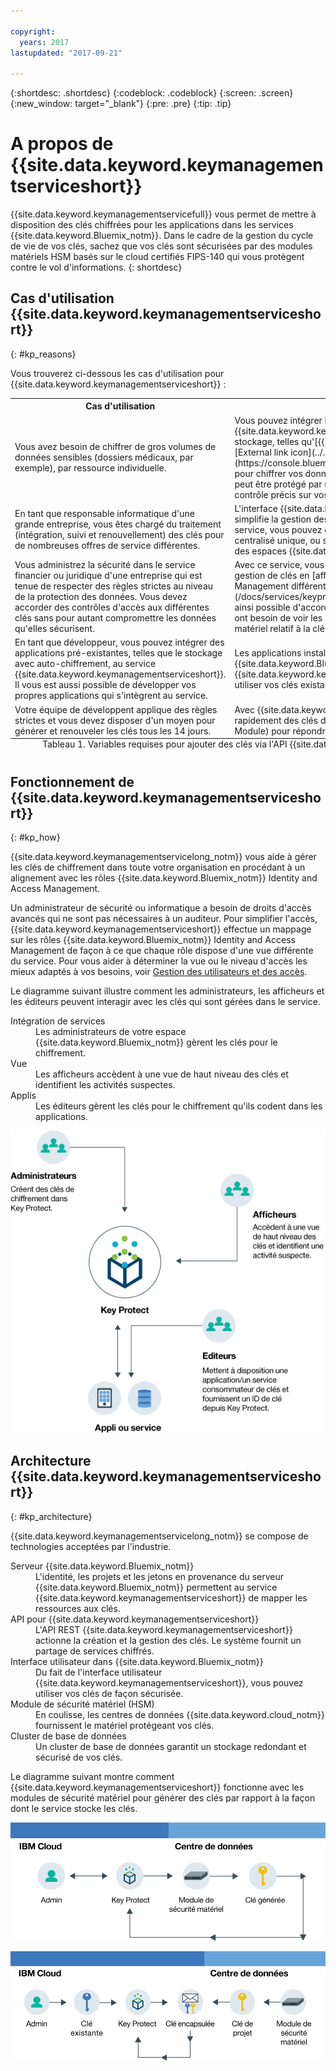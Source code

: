 ```yaml
---

copyright:
  years: 2017
lastupdated: "2017-09-21"

---
```


{:shortdesc: .shortdesc}
{:codeblock: .codeblock}
{:screen: .screen}
{:new_window: target="_blank"}
{:pre: .pre}
{:tip: .tip}

# A propos de {{site.data.keyword.keymanagementserviceshort}}

{{site.data.keyword.keymanagementservicefull}} vous permet de mettre à disposition des clés chiffrées pour les applications dans les services {{site.data.keyword.Bluemix_notm}}. Dans le cadre de la gestion du cycle de vie de vos clés, sachez que vos clés sont sécurisées par des modules matériels HSM basés sur le cloud certifiés FIPS-140 qui vous protègent contre le vol d'informations.
{: shortdesc}

## Cas d'utilisation {{site.data.keyword.keymanagementserviceshort}}
{: #kp_reasons}

Vous trouverez ci-dessous les cas d'utilisation pour {{site.data.keyword.keymanagementserviceshort}} :

<table>
  <tr>
    <th>Cas d'utilisation</th>
    <th>Solution</th>
  </tr>
  <tr>
    <td>Vous avez besoin de chiffrer de gros volumes de données sensibles (dossiers médicaux, par exemple), par ressource individuelle.</td>
    <td>Vous pouvez intégrer le service {{site.data.keyword.keymanagementserviceshort}} à des solutions de stockage, telles qu'[{{site.data.keyword.objectstorageshort}} ![External link icon](../../icons/launch-glyph.svg "External link icon")](https://console.bluemix.net/docs/services/ObjectStorage/index.html), pour chiffrer vos données inactives dans le cloud. Chaque document peut être protégé par une clé différente, ce qui vous permet d'avoir un contrôle précis sur vos données.</td>
  </tr>
  <tr>
    <td>En tant que responsable informatique d'une grande entreprise, vous êtes chargé du traitement (intégration, suivi et renouvellement) des clés pour de nombreuses offres de service différentes.</td>
    <td>L'interface {{site.data.keyword.keymanagementserviceshort}} simplifie la gestion des services de chiffrement multiples. Avec ce service, vous pouvez gérer et trier des clés dans un emplacement centralisé unique, ou séparer les clés par projet et les héberger dans des espaces {{site.data.keyword.Bluemix_short}} différents.</td>
  </tr>
  <tr>
    <td>Vous administrez la sécurité dans le service financier ou juridique d'une entreprise qui est tenue de respecter des règles strictes au niveau de la protection des données. Vous devez accorder des contrôles d'accès aux différentes clés sans pour autant compromettre les données qu'elles sécurisent.</td>
    <td>Avec ce service, vous pouvez contrôler l'accès utilisateur pour la gestion de clés en [affectant des rôles Identity and Access Management différents](/docs/services/keyprotect_manage_access.html#roles). Il vous est ainsi possible d'accorder un accès en lecture seule aux utilisateurs qui ont besoin de voir les informations de création de clé sans afficher le matériel relatif à la clé.</td>
  <tr>
    <td>En tant que développeur, vous pouvez intégrer des applications pré-existantes, telles que le stockage avec auto-chiffrement, au service {{site.data.keyword.keymanagementserviceshort}}. Il vous est aussi possible de développer vos propres applications qui s'intègrent au service.</td>
    <td>Les applications installées sur ou en dehors de {{site.data.keyword.Bluemix_notm}} peuvent s'intégrer aux API {{site.data.keyword.keymanagementserviceshort}}. Vous pouvez utiliser vos clés existantes pour vos applis. </td>
  </tr>
  <tr>
    <td>Votre équipe de développent applique des règles strictes et vous devez disposer d'un moyen pour générer et renouveler les clés tous les 14 jours.</td>
    <td>Avec {{site.data.keyword.Bluemix_notm}}, vous pouvez générer rapidement des clés depuis un module HSM (Hardware Security Module) pour répondre à vos besoins de sécurité actuels.</td>
  </tr>
  <caption style="caption-side:bottom;">Tableau 1. Variables requises pour ajouter des clés via l'API {{site.data.keyword.keymanagementserviceshort}}</caption>
</table>

## Fonctionnement de {{site.data.keyword.keymanagementserviceshort}}
{: #kp_how}

{{site.data.keyword.keymanagementservicelong_notm}} vous aide à gérer les clés de chiffrement dans toute votre organisation en procédant à un alignement avec les rôles {{site.data.keyword.Bluemix_notm}} Identity and Access Management.

Un administrateur de sécurité ou informatique a besoin de droits d'accès avancés qui ne sont pas nécessaires à un auditeur. Pour simplifier l'accès, {{site.data.keyword.keymanagementserviceshort}} effectue un mappage sur les rôles {{site.data.keyword.Bluemix_notm}} Identity and Access Management de façon à ce que chaque rôle dispose d'une vue différente du service. Pour vous aider à déterminer la vue ou le niveau d'accès les mieux adaptés à vos besoins, voir [Gestion des utilisateurs et des accès](/docs/services/keymgmt/keyprotect_manage_access.html#roles).

Le diagramme suivant illustre comment les administrateurs, les afficheurs et les éditeurs peuvent interagir avec les clés qui sont gérées dans le service.

<dl>
  <dt>Intégration de services</dt>
    <dd>Les administrateurs de votre espace {{site.data.keyword.Bluemix_notm}} gèrent les clés pour le chiffrement.</dd>
  <dt>Vue</dt>
    <dd>Les afficheurs accèdent à une vue de haut niveau des clés et identifient les activités suspectes.
</dd>
  <dt>Applis</dt>
    <dd>Les éditeurs gèrent les clés pour le chiffrement qu'ils codent dans les applications.</dd>
</dl>

![Ce diagramme affiche les mêmes composants que ceux décrits dans la liste de définitions précédente.](images/keys-use-cases.png)

## Architecture {{site.data.keyword.keymanagementserviceshort}}
{: #kp_architecture}

{{site.data.keyword.keymanagementservicelong_notm}} se compose de technologies acceptées par l'industrie.

<dl>
  <dt>Serveur {{site.data.keyword.Bluemix_notm}}</dt>
    <dd>L'identité, les projets et les jetons en provenance du serveur {{site.data.keyword.Bluemix_notm}} permettent au service {{site.data.keyword.keymanagementserviceshort}} de mapper les ressources aux clés.</dd>
  <dt>API pour {{site.data.keyword.keymanagementserviceshort}}</dt>
    <dd>L'API REST {{site.data.keyword.keymanagementserviceshort}} actionne la création et la gestion des clés. Le système fournit un partage de services chiffrés.</dd>
  <dt>Interface utilisateur dans {{site.data.keyword.Bluemix_notm}}</dt>
    <dd>Du fait de l'interface utilisateur {{site.data.keyword.keymanagementserviceshort}}, vous pouvez utiliser vos clés de façon sécurisée.</dd>
  <dt>Module de sécurité matériel (HSM)</dt>
    <dd>En coulisse, les centres de données {{site.data.keyword.cloud_notm}} fournissent le matériel protégeant vos clés.</dd>
  <dt>Cluster de base de données</dt>
    <dd>Un cluster de base de données garantit un stockage redondant et sécurisé de vos clés.</dd>
</dl>

Le diagramme suivant montre comment {{site.data.keyword.keymanagementserviceshort}} fonctionne avec les modules de sécurité matériel pour générer des clés par rapport à la façon dont le service stocke les clés.

![Diagramme illustrant comment sont générées les clés.](images/generated-key.png)

![Diagramme illustrant comment sont stockées les clés existantes.](images/stored-key.png)
